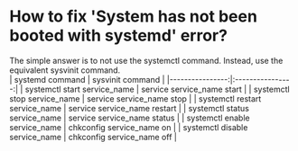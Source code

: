 # How to fix 'System has not been booted with systemd' error?
The simple answer is to not use the systemctl command. Instead, use the equivalent sysvinit command.  
| systemd command | sysvinit command |
|----------------:|:----------------:|
| systemctl start service_name | service service_name start |
| systemctl stop service_name | service service_name stop |
| systemctl restart service_name | service service_name restart |
| systemctl status service_name | service service_name status |
| systemctl enable service_name | chkconfig service_name on |
| systemctl disable service_name | chkconfig service_name off |
